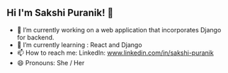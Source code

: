 ## Hi I'm Sakshi Puranik! 👋

 
- 🔭 I’m currently working on a web application that incorporates Django for backend.
- 🌱 I’m currently learning : React and Django
- 📫 How to reach me: LinkedIn: www.linkedin.com/in/sakshi-puranik
- 😄 Pronouns: She / Her


